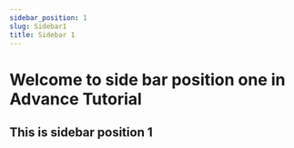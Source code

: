 ```yaml
---
sidebar_position: 1
slug: Sidebar1
title: Sidebar 1
---
```


# Welcome to side bar position one in Advance Tutorial

## This is sidebar position 1